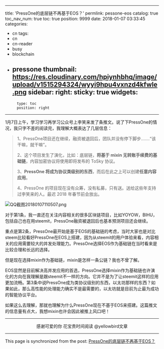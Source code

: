 
---
title: 'PressOne的底层链不再基于EOS？'
permlink: pessone-eos
catalog: true
toc_nav_num: true
toc: true
position: 9999
date: 2018-01-07 03:33:45
categories:
- cn
tags:
- cn
- cn-reader
- busy
- blockchain
- pressone
thumbnail: https://res.cloudinary.com/hpiynhbhq/image/upload/v1515294324/wyyi9hpu4vxnzd4kfwle.png
sidebar:
    right:
        sticky: true
widgets:
    -
        type: toc
        position: right
---


1月7日上午，学习学习再学习公众号上李笑来发了条推文。说了下PressOne的情况，我只字不差的阅读完，我理解大概表达了几层信息：

>1、PressOne项目还在继续，融资被退回后，团队并没有停下脚步…….“该干嘛，就干嘛”。
>
>2、这个项目发生了演化，比如：底层链，**将基于 mixin 无转账手续费的基础链**，内容加密协议将使用即将发布的 ToSky 协议。
>
>3、**PressOne 将成为协议类级别的东西**，而后在此之上可以创建**任意内容应用**。
>
>4、PressOne 的项目现在没有众筹，没有私募，只有送。送给这些年支持过李笑来的人。最迟 2018 年春节前会放出。

![QQ截图20180107110507.png](https://res.cloudinary.com/hpiynhbhq/image/upload/v1515294324/wyyi9hpu4vxnzd4kfwle.png)

对于第1条，我一直还在关注内容相关的很多区块链项目，比如YOYOW，BIHU，包括自己也在用steemit，PressOne融资被退回后也基本预测项目还会继续。

重点是第2条，PressOne最开始是基于EOS的基础链的考虑，当时大家也是对比steem比较看好PressOne在EOS上搭建，因为从steemit的用户体验来看，内容相关的应用需要较大的并发处理能力。PressOne选择EOS作为基础链在当时看来是比较合理和长远的选择。

但是现在选择mixin作为基础链，mixin是怎样一条公链？我也不曾了解。

EOS显然是目前解决高并发应用的首选，PressOne选择mixin作为基础链也许演化的方向在我理解是跟steemit不一样的方向。它并不是为了让steemit这样的应用更加流畅。第3条中说PressOne成为类协议级别的东西，以太坊那样的东西？如果如此，那么高性能的处理能力确实不是最需要的，以太坊就是目前为止最为成功的智能协议平台。

如果这么去理解，那就也理解为什么PressOne现在不基于EOS来搭建。这篇推文的信息量有点大，我想mixin也许会因此被推上风口吧！

---

<center>感谢可爱的你
花宝贵时间阅读 @yellowbird文章</center>



- - -

This page is synchronized from the post: [PressOne的底层链不再基于EOS？](https://steemit.com/@yellowbird/pessone-eos)
